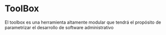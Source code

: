 # ToolBox
El toolbox es una herramienta altamente modular
que tendrá el propósito de parametrizar el desarrollo de software
administrativo
